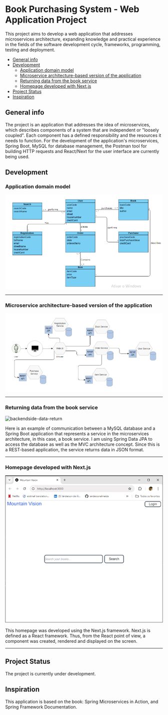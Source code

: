 # Book Purchasing System - Web Application Project
This project aims to develop a web application that addresses microservices architecture, expanding knowledge and practical experience in the fields of the software development cycle, frameworks, programming, testing and deployment.

* [General info](#general-info)
* [Development](#c)
   - [Application domain model](#application-domain-model)
   - [Microservice architecture-based version of the application](#microservice-architecture-based-version-of-the-application)
   - [Returning data from the book service](#returning-data-from-the-book-service)
   - [Homepage developed with Next.js](#homepage-developed-with-Next.js)
* [Project Status](#project-status)
* [Inspiration](#inspiration)

## General info
The project is an application that addresses the idea of microservices, which describes components of a system that are independent or "loosely coupled". Each component has a defined responsibility and the resources it needs to function. For the development of the application's microservices, Spring Boot, MySQL for database management, the Postman tool for building HTTP requests and React/Next for the user interface are currently being used.

## Development

### Application domain model
![](domain-model.PNG)

---------------------------

### Microservice architecture-based version of the application
![](micro-service-arch-app.PNG)

--------------------------------------------------------------

### Returning data from the book service
![backendside-data-return](https://github.com/user-attachments/assets/a97b13bb-0830-4c29-8cfa-672763f14d36)

Here is an example of communication between a MySQL database and a Spring Boot application that represents a service in the microservices architecture, in this case, a book service. I am using Spring Data JPA to access the database as well as the MVC architecture concept. Since this is a REST-based application, the service returns data in JSON format.

-----------------------------------------

### Homepage developed with Next.js
![](homepage.PNG)  

This homepage was developed using the Next.js framework. Next.js is defined as a React framework. Thus, from the React point of view, a component was created, rendered and displayed on the screen. 

------------------------------------
  
## Project Status
The project is currently under development.

## Inspiration
This application is based on the book: Spring Microservices in Action, and Spring Framework Documentation.

